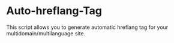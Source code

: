 # Auto-hreflang-Tag
This script allows you to generate automatic hreflang tag for your multidomain/multilanguage site.

